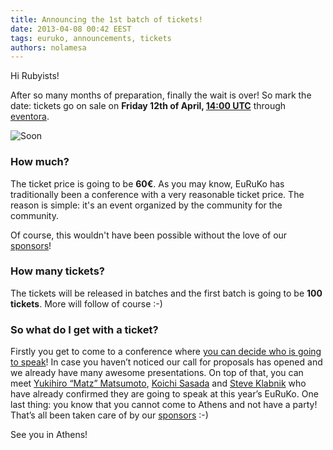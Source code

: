 ```yaml
---
title: Announcing the 1st batch of tickets!
date: 2013-04-08 00:42 EEST
tags: euruko, announcements, tickets
authors: nolamesa
---
```


Hi Rubyists!

After so many months of preparation, finally the wait is over! So mark the date: tickets go on sale on **Friday 12th of April, [14:00 UTC](http://www.timeanddate.com/worldclock/fixedtime.html?msg=EuRuKo+2013+1st+ticket+batch%21&iso=20130412T14)** through [eventora](https://www.eventora.com/en/Events/euruko-2013-athens).

![Soon](/images/blog/soon.jpg "Soon...")

### How much?

The ticket price is going to be **60&euro;**. As you may know, EuRuKo has traditionally been a conference with a very reasonable ticket price. The reason is simple: it's an event organized by the community for the community.

Of course, this wouldn't have been possible without the love of our [sponsors](/#sponsors)!

### How many tickets?

The tickets will be released in batches and the first batch is going to be **100 tickets**. More will follow of course :-)

### So what do I get with a ticket?

Firstly you get to come to a conference where [you can decide who is going to speak](http://cfp.euruko2013.org/proposals)! In case you haven’t noticed our call for proposals has opened and we already have many awesome presentations. On top of that, you can meet [Yukihiro “Matz” Matsumoto](/#speakers), [Koichi Sasada](/#speakers) and [Steve Klabnik](/#speakers) who have already confirmed they are going to speak at this year’s EuRuKo. One last thing: you know that you cannot come to Athens and not have a party! That’s all been taken care of by our [sponsors](/#sponsors) :-)

See you in Athens!
